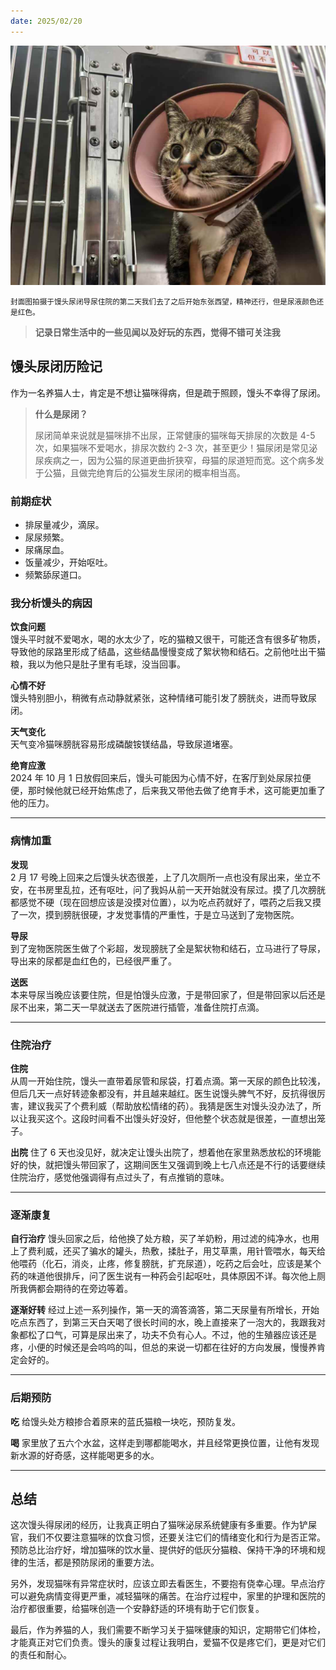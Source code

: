 ```yaml
---
date: 2025/02/20
---
```


<img src="https://raw.githubusercontent.com/imwyz/weekly/main/src/pricure/2.jpg" width="800" />

<small>封面图拍摄于馒头尿闭导尿住院的第二天我们去了之后开始东张西望，精神还行，但是尿液颜色还是红色。</small>

> **记录日常生活中的一些见闻以及好玩的东西，觉得不错可关注我**

## 馒头尿闭历险记

作为一名养猫人士，肯定是不想让猫咪得病，但是疏于照顾，馒头不幸得了尿闭。

> **什么是尿闭？**
>
> 尿闭简单来说就是猫咪排不出尿，正常健康的猫咪每天排尿的次数是 4-5 次，如果猫咪不爱喝水，排尿次数约 2-3 次，甚至更少！猫尿闭是常见泌尿疾病之一，因为公猫的尿道更曲折狭窄，母猫的尿道短而宽。这个病多发于公猫，且做完绝育后的公猫发生尿闭的概率相当高。

### 前期症状

- 排尿量减少，滴尿。
- 尿尿频繁。
- 尿痛尿血。
- 饭量减少，开始呕吐。
- 频繁舔尿道口。

### 我分析馒头的病因

**饮食问题**  
馒头平时就不爱喝水，喝的水太少了，吃的猫粮又很干，可能还含有很多矿物质，导致他的尿路里形成了结晶，这些结晶慢慢变成了絮状物和结石。之前他吐出干猫粮，我以为他只是肚子里有毛球，没当回事。

**心情不好**  
馒头特别胆小，稍微有点动静就紧张，这种情绪可能引发了膀胱炎，进而导致尿闭。

**天气变化**  
天气变冷猫咪膀胱容易形成磷酸铵镁结晶，导致尿道堵塞。

**绝育应激**  
2024 年 10 月 1 日放假回来后，馒头可能因为心情不好，在客厅到处尿尿拉便便，那时候他就已经开始焦虑了，后来我又带他去做了绝育手术，这可能更加重了他的压力。

---

### 病情加重

**发现**  
2 月 17 号晚上回来之后馒头状态很差，上了几次厕所一点也没有尿出来，坐立不安，在书房里乱拉，还有呕吐，问了我妈从前一天开始就没有尿过。摸了几次膀胱都感觉不硬（现在回想应该是没摸对位置），以为吃点药就好了，喂药之后我又摸了一次，摸到膀胱很硬，才发觉事情的严重性，于是立马送到了宠物医院。

**导尿**  
到了宠物医院医生做了个彩超，发现膀胱了全是絮状物和结石，立马进行了导尿，导出来的尿都是血红色的，已经很严重了。

**送医**  
本来导尿当晚应该要住院，但是怕馒头应激，于是带回家了，但是带回家以后还是尿不出来，第二天一早就送去了医院进行插管，准备住院打点滴。

---

### 住院治疗

**住院**  
从周一开始住院，馒头一直带着尿管和尿袋，打着点滴。第一天尿的颜色比较浅，但后几天一点好转迹象都没有，并且越来越红。医生说馒头脾气不好，反抗得很厉害，建议我买了个费利威（帮助放松情绪的药）。我猜是医生对馒头没办法了，所以让我买这个。这段时间看不出馒头好没好，但他整个状态就是很差，一直想出笼子。

**出院**
住了 6 天也没见好，就决定让馒头出院了，想着他在家里熟悉放松的环境能好的快，就把馒头带回家了，这期间医生又强调到晚上七八点还是不行的话要继续住院治疗，感觉他强调得有点过头了，有点推销的意味。

---

### 逐渐康复

**自行治疗**
馒头回家之后，给他换了处方粮，买了羊奶粉，用过滤的纯净水，也用上了费利威，还买了骗水的罐头，热敷，揉肚子，用艾草熏，用针管喂水，每天给他喂药（化石，消炎，止疼，修复膀胱，扩充尿道），吃药之后会吐，应该是某个药的味道他很排斥，问了医生说有一种药会引起呕吐，具体原因不详。每次他上厕所我俩都会期待的在旁边等着。

**逐渐好转**
经过上述一系列操作，第一天的滴答滴答，第二天尿量有所增长，开始吃点东西了，到第三天白天喝了很长时间的水，晚上直接来了一泡大的，我跟我对象都松了口气，可算是尿出来了，功夫不负有心人。不过，他的生殖器应该还是疼，小便的时候还是会呜呜的叫，但总的来说一切都在往好的方向发展，慢慢养肯定会好的。

---

### 后期预防

**吃** 
给馒头处方粮掺合着原来的蓝氏猫粮一块吃，预防复发。

**喝** 
家里放了五六个水盆，这样走到哪都能喝水，并且经常更换位置，让他有发现新水源的好奇感，这样能喝更多的水。

---

## 总结

这次馒头得尿闭的经历，让我真正明白了猫咪泌尿系统健康有多重要。作为铲屎官，我们不仅要注意猫咪的饮食习惯，还要关注它们的情绪变化和行为是否正常。预防总比治疗好，增加猫咪的饮水量、提供好的低灰分猫粮、保持干净的环境和规律的生活，都是预防尿闭的重要方法。

另外，发现猫咪有异常症状时，应该立即去看医生，不要抱有侥幸心理。早点治疗可以避免病情变得更严重，减轻猫咪的痛苦。在治疗过程中，家里的护理和医院的治疗都很重要，给猫咪创造一个安静舒适的环境有助于它们恢复。

最后，作为养猫的人，我们需要不断学习关于猫咪健康的知识，定期带它们体检，才能真正对它们负责。馒头的康复过程让我明白，爱猫不仅是疼它们，更是对它们的责任和耐心。